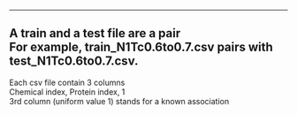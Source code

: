 --------
A train and a test file are a pair</br>
For example, train_N1Tc0.6to0.7.csv pairs with test_N1Tc0.6to0.7.csv.
--------
Each csv file contain 3 columns</br>
Chemical index, Protein index, 1</br>
3rd column (uniform value 1) stands for a known association</br>
